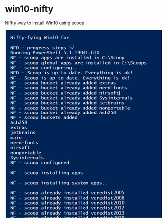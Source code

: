 # win10-nifty
Niffty way to install Win10 using scoop

![Run win10-nifty](screenshots/run-win10-nifty.png)
